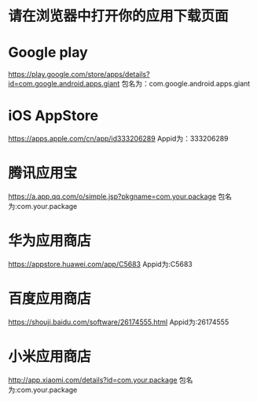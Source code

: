 # 请在浏览器中打开你的应用下载页面
# Google play 
https://play.google.com/store/apps/details?id=com.google.android.apps.giant
包名为：com.google.android.apps.giant

# iOS AppStore
https://apps.apple.com/cn/app/id333206289
Appid为：333206289

# 腾讯应用宝
https://a.app.qq.com/o/simple.jsp?pkgname=com.your.package
包名为:com.your.package

# 华为应用商店
https://appstore.huawei.com/app/C5683
Appid为:C5683

# 百度应用商店
https://shouji.baidu.com/software/26174555.html
Appid为:26174555

# 小米应用商店
http://app.xiaomi.com/details?id=com.your.package
包名为:com.your.package


